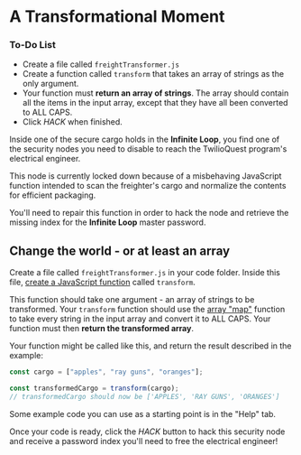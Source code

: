# A Transformational Moment

<div class="aside">
<h3>To-Do List</h3>
<ul>
  <li>Create a file called <code>freightTransformer.js</code></li>
  <li>Create a function called <code>transform</code> that takes an array of strings as the only argument.</li>
  <li>Your function must <b>return an array of strings</b>. The array should contain all the items in the input array, except that they have all been converted to ALL CAPS.</li>
  <li>Click <em>HACK</em> when finished.</li>
</ul>
</div>

Inside one of the secure cargo holds in the **Infinite Loop**, you find one of the security nodes you need to disable to reach the TwilioQuest program's electrical engineer.

This node is currently locked down because of a misbehaving JavaScript function intended to scan the freighter's cargo and normalize the contents for efficient packaging.

You'll need to repair this function in order to hack the node and retrieve the missing index for the **Infinite Loop** master password.

## Change the world - or at least an array

Create a file called `freightTransformer.js` in your code folder. Inside this file, [create a JavaScript function](https://developer.mozilla.org/en-US/docs/Web/JavaScript/Guide/Functions) called `transform`.

This function should take one argument - an array of strings to be transformed. Your `transform` function should use the [array "map"](https://javascript.info/array-methods#map) function to take every string in the input array and convert it to ALL CAPS. Your function must then **return the transformed array**.

Your function might be called like this, and return the result described in the example:

```js
const cargo = ["apples", "ray guns", "oranges"];

const transformedCargo = transform(cargo);
// transformedCargo should now be ['APPLES', 'RAY GUNS', 'ORANGES']
```

Some example code you can use as a starting point is in the "Help" tab.

Once your code is ready, click the _HACK_ button to hack this security node and receive a password index you'll need to free the electrical engineer!
